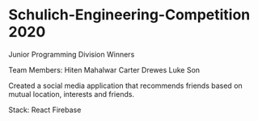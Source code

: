 # Schulich-Engineering-Competition 2020

Junior Programming Division Winners

Team Members:
Hiten Mahalwar
Carter Drewes
Luke Son

Created a social media application that recommends friends based on mutual location, interests and friends.


Stack:
React
Firebase


